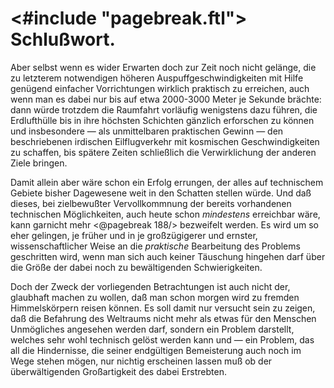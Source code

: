 <#include "pagebreak.ftl">
Schlußwort.
===========

Aber selbst wenn es wider Erwarten doch zur Zeit noch nicht
gelänge, die zu letzterem notwendigen höheren Auspuffgeschwindigkeiten
mit Hilfe genügend einfacher Vorrichtungen wirklich
praktisch zu erreichen, auch wenn man es dabei nur bis auf
etwa 2000-3000 Meter je Sekunde brächte: dann würde trotzdem
die Raumfahrt vorläufig wenigstens dazu führen, die Erdlufthülle
bis in ihre höchsten Schichten gänzlich erforschen zu
können und insbesondere — als unmittelbaren praktischen Gewinn
— den beschriebenen irdischen Eilflugverkehr mit kosmischen
Geschwindigkeiten zu schaffen, bis spätere Zeiten schließlich die
Verwirklichung der anderen Ziele bringen.

Damit allein aber wäre schon ein Erfolg errungen, der alles
auf technischem Gebiete bisher Dagewesene weit in den Schatten
stellen würde. Und daß dieses, bei zielbewußter Vervollkommnung
der bereits vorhandenen technischen Möglichkeiten, auch
heute schon *mindestens* erreichbar wäre, kann garnicht mehr
\<@pagebreak 188/> bezweifelt werden. Es wird um so eher gelingen, je früher und
in je großzügigerer und ernster, wissenschaftlicher Weise an die
*praktische* Bearbeitung des Problems geschritten wird, wenn
man sich auch keiner Täuschung hingehen darf über die Größe
der dabei noch zu bewältigenden Schwierigkeiten.

Doch der Zweck der vorliegenden Betrachtungen ist auch nicht
der, glaubhaft machen zu wollen, daß man schon morgen wird
zu fremden Himmelskörpern reisen können. Es soll damit
nur versucht sein zu zeigen, daß die Befahrung des Weltraums
nicht mehr als etwas für den Menschen Unmögliches angesehen
werden darf, sondern ein Problem darstellt, welches sehr wohl
technisch gelöst werden kann und — ein Problem, das all die
Hindernisse, die seiner endgültigen Bemeisterung auch noch im
Wege stehen mögen, nur nichtig erscheinen lassen muß ob der
überwältigenden Großartigkeit des dabei Erstrebten.

